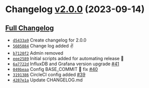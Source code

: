 
# Changelog [v2.0.0](https://github.com/NexFlare/nuodb-insights/tree/v2.0.0) (2023-09-14)

## [Full Changelog](https://github.com/NexFlare/nuodb-insights/compare/v1.2.0...v2.0.0)

- [`d5433a9`](https://github.com/NexFlare/nuodb-insights/commit/d5433a9) Create changelog for 2.0.0
- [`5605084`](https://github.com/NexFlare/nuodb-insights/commit/5605084) Change log added :v:
- [`b7120f2`](https://github.com/NexFlare/nuodb-insights/commit/b7120f2) Admin removed
- [`eee2589`](https://github.com/NexFlare/nuodb-insights/commit/eee2589) Initial scripts added for automating release :tada:
- [`6a7722d`](https://github.com/NexFlare/nuodb-insights/commit/6a7722d) InfluxDB and Grafana version upgrade [\#41](https://github.com/NexFlare/nuodb-insights/pull/41)
- [`049beaa`](https://github.com/NexFlare/nuodb-insights/commit/049beaa) Config BASE_COMMIT :bug: fix [\#40](https://github.com/NexFlare/nuodb-insights/pull/40)
- [`3191386`](https://github.com/NexFlare/nuodb-insights/commit/3191386) CircleCI config added   [\#39](https://github.com/NexFlare/nuodb-insights/pull/39)
- [`4287e1a`](https://github.com/NexFlare/nuodb-insights/commit/4287e1a) Update CHANGELOG.md
